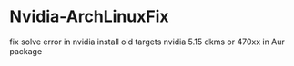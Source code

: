 # Nvidia-ArchLinuxFix
fix solve error in nvidia install old targets  nvidia 5.15 dkms or 470xx  in Aur package
